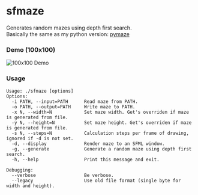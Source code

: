 # sfmaze
Generates random mazes using depth first search.  
Basically the same as my python version: [pymaze](https://github.com/MixusMinimax/pymaze)

### Demo (100x100)
![100x100 Demo](https://i.imgur.com/S7hsELS.gif)

### Usage
```
Usage: ./sfmaze [options]
Options:
  -i PATH, --input=PATH      Read maze from PATH.
  -o PATH, --output=PATH     Write maze to PATH.
  -x N, --width=N            Set maze width. Get's overriden if maze is generated from file.
  -y N, --height=N           Set maze height. Get's overriden if maze is generated from file.
  -s N, --steps=N            Calculation steps per frame of drawing, ignored if -d is not set.
  -d, --display              Render maze to an SFML window.
  -g, --generate             Generate a random maze using depth first search.
  -h, --help                 Print this message and exit.

Debugging:
  --verbose                  Be verbose.
  --legacy                   Use old file format (single byte for width and height).
```

